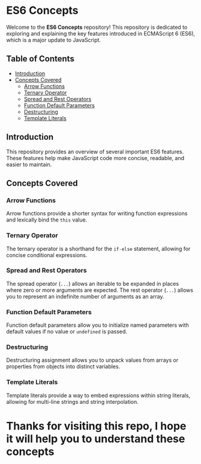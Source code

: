 # ES6 Concepts

Welcome to the **ES6 Concepts** repository! This repository is dedicated to exploring and explaining the key features introduced in ECMAScript 6 (ES6), which is a major update to JavaScript.

## Table of Contents

- [Introduction](#introduction)
- [Concepts Covered](#concepts-covered)
  - [Arrow Functions](#arrow-functions)
  - [Ternary Operator](#ternary-operator)
  - [Spread and Rest Operators](#spread-and-rest-operators)
  - [Function Default Parameters](#function-default-parameters)
  - [Destructuring](#destructuring)
  - [Template Literals](#template-literals)

## Introduction

This repository provides an overview of several important ES6 features. These features help make JavaScript code more concise, readable, and easier to maintain. 

## Concepts Covered

### Arrow Functions

Arrow functions provide a shorter syntax for writing function expressions and lexically bind the `this` value.

### Ternary Operator

The ternary operator is a shorthand for the `if-else` statement, allowing for concise conditional expressions.

### Spread and Rest Operators

The spread operator (`...`) allows an iterable to be expanded in places where zero or more arguments are expected. The rest operator (`...`) allows you to represent an indefinite number of arguments as an array.

### Function Default Parameters

Function default parameters allow you to initialize named parameters with default values if no value or `undefined` is passed.

### Destructuring

Destructuring assignment allows you to unpack values from arrays or properties from objects into distinct variables.

### Template Literals

Template literals provide a way to embed expressions within string literals, allowing for multi-line strings and string interpolation.


# Thanks for visiting this repo, I hope it will  help you to understand these  concepts

